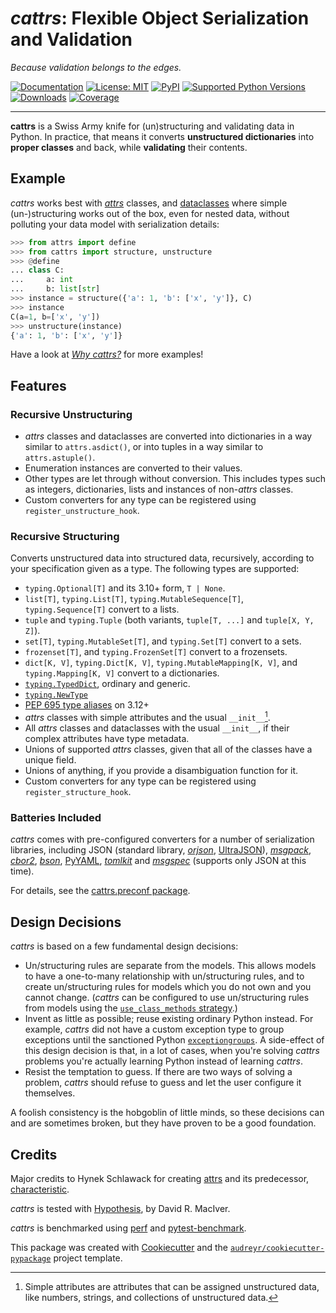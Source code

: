 # *cattrs*: Flexible Object Serialization and Validation

*Because validation belongs to the edges.*

[![Documentation](https://img.shields.io/badge/Docs-Read%20The%20Docs-black)](https://catt.rs/)
[![License: MIT](https://img.shields.io/badge/license-MIT-C06524)](https://github.com/hynek/stamina/blob/main/LICENSE)
[![PyPI](https://img.shields.io/pypi/v/cattrs.svg)](https://pypi.python.org/pypi/cattrs)
[![Supported Python Versions](https://img.shields.io/pypi/pyversions/cattrs.svg)](https://github.com/python-attrs/cattrs)
[![Downloads](https://static.pepy.tech/badge/cattrs/month)](https://pepy.tech/project/cattrs)
[![Coverage](https://img.shields.io/endpoint?url=https://gist.githubusercontent.com/Tinche/22405310d6a663164d894a2beab4d44d/raw/covbadge.json)](https://github.com/python-attrs/cattrs/actions/workflows/main.yml)

---

<!-- begin-teaser -->

**cattrs** is a Swiss Army knife for (un)structuring and validating data in Python.
In practice, that means it converts **unstructured dictionaries** into **proper classes** and back, while **validating** their contents.

<!-- end-teaser -->


## Example

<!-- begin-example -->

_cattrs_ works best with [_attrs_](https://www.attrs.org/) classes, and [dataclasses](https://docs.python.org/3/library/dataclasses.html) where simple (un-)structuring works out of the box, even for nested data, without polluting your data model with serialization details:

```python
>>> from attrs import define
>>> from cattrs import structure, unstructure
>>> @define
... class C:
...     a: int
...     b: list[str]
>>> instance = structure({'a': 1, 'b': ['x', 'y']}, C)
>>> instance
C(a=1, b=['x', 'y'])
>>> unstructure(instance)
{'a': 1, 'b': ['x', 'y']}

```

<!-- end-teaser -->
<!-- end-example -->

Have a look at [*Why *cattrs*?*](https://catt.rs/en/latest/why.html) for more examples!

<!-- begin-why -->

## Features

### Recursive Unstructuring

- _attrs_ classes and dataclasses are converted into dictionaries in a way similar to `attrs.asdict()`, or into tuples in a way similar to `attrs.astuple()`.
- Enumeration instances are converted to their values.
- Other types are let through without conversion. This includes types such as integers, dictionaries, lists and instances of non-_attrs_ classes.
- Custom converters for any type can be registered using `register_unstructure_hook`.


### Recursive Structuring

Converts unstructured data into structured data, recursively, according to your specification given as a type.
The following types are supported:

- `typing.Optional[T]` and its 3.10+ form, `T | None`.
- `list[T]`, `typing.List[T]`, `typing.MutableSequence[T]`, `typing.Sequence[T]` convert to a lists.
- `tuple` and `typing.Tuple` (both variants, `tuple[T, ...]` and `tuple[X, Y, Z]`).
- `set[T]`, `typing.MutableSet[T]`, and `typing.Set[T]` convert to a sets.
- `frozenset[T]`, and `typing.FrozenSet[T]` convert to a frozensets.
- `dict[K, V]`, `typing.Dict[K, V]`, `typing.MutableMapping[K, V]`, and `typing.Mapping[K, V]` convert to a dictionaries.
- [`typing.TypedDict`](https://docs.python.org/3/library/typing.html#typing.TypedDict), ordinary and generic.
- [`typing.NewType`](https://docs.python.org/3/library/typing.html#newtype)
- [PEP 695 type aliases](https://docs.python.org/3/library/typing.html#type-aliases) on 3.12+
- _attrs_ classes with simple attributes and the usual `__init__`[^simple].
- All _attrs_ classes and dataclasses with the usual `__init__`, if their complex attributes have type metadata.
- Unions of supported _attrs_ classes, given that all of the classes have a unique field.
- Unions of anything, if you provide a disambiguation function for it.
- Custom converters for any type can be registered using `register_structure_hook`.

[^simple]: Simple attributes are attributes that can be assigned unstructured data, like numbers, strings, and collections of unstructured data.


### Batteries Included

_cattrs_ comes with pre-configured converters for a number of serialization libraries, including JSON (standard library, [_orjson_](https://pypi.org/project/orjson/), [UltraJSON](https://pypi.org/project/ujson/)), [_msgpack_](https://pypi.org/project/msgpack/), [_cbor2_](https://pypi.org/project/cbor2/), [_bson_](https://pypi.org/project/bson/), [PyYAML](https://pypi.org/project/PyYAML/), [_tomlkit_](https://pypi.org/project/tomlkit/) and [_msgspec_](https://pypi.org/project/msgspec/) (supports only JSON at this time).

For details, see the [cattrs.preconf package](https://catt.rs/en/stable/preconf.html).


## Design Decisions

_cattrs_ is based on a few fundamental design decisions:

- Un/structuring rules are separate from the models.
  This allows models to have a one-to-many relationship with un/structuring rules, and to create un/structuring rules for models which you do not own and you cannot change.
  (_cattrs_ can be configured to use un/structuring rules from models using the [`use_class_methods` strategy](https://catt.rs/en/latest/strategies.html#using-class-specific-structure-and-unstructure-methods).)
- Invent as little as possible; reuse existing ordinary Python instead.
  For example, _cattrs_ did not have a custom exception type to group exceptions until the sanctioned Python [`exceptiongroups`](https://docs.python.org/3/library/exceptions.html#ExceptionGroup).
  A side-effect of this design decision is that, in a lot of cases, when you're solving _cattrs_ problems you're actually learning Python instead of learning _cattrs_.
- Resist the temptation to guess.
  If there are two ways of solving a problem, _cattrs_ should refuse to guess and let the user configure it themselves.

A foolish consistency is the hobgoblin of little minds, so these decisions can and are sometimes broken, but they have proven to be a good foundation.


<!-- end-why -->

## Credits

Major credits to Hynek Schlawack for creating [attrs](https://attrs.org) and its predecessor, [characteristic](https://github.com/hynek/characteristic).

_cattrs_ is tested with [Hypothesis](http://hypothesis.readthedocs.io/en/latest/), by David R. MacIver.

_cattrs_ is benchmarked using [perf](https://github.com/haypo/perf) and [pytest-benchmark](https://pytest-benchmark.readthedocs.io/en/latest/index.html).

This package was created with [Cookiecutter](https://github.com/audreyr/cookiecutter) and the [`audreyr/cookiecutter-pypackage`](https://github.com/audreyr/cookiecutter-pypackage) project template.
